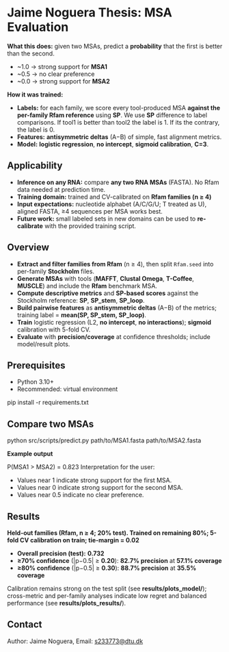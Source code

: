 # Jaime Noguera Thesis: MSA Evaluation

**What this does:** given two MSAs, predict a **probability** that the first is better than the second.

- ~1.0 → strong support for **MSA1**
- ~0.5 → no clear preference
- ~0.0 → strong support for **MSA2**

**How it was trained:**
- **Labels:** for each family, we score every tool-produced MSA **against the per-family Rfam reference** using **SP**. We use **SP** difference to label comparisons. If tool1 is better than tool2 the label is 1. If its the contrary, the label is 0.
- **Features:** **antisymmetric deltas** (A−B) of simple, fast alignment metrics.
- **Model:** **logistic regression**, **no intercept**, **sigmoid calibration**, **C=3**.

## Applicability

- **Inference on any RNA:** compare **any two RNA MSAs** (FASTA). No Rfam data needed at prediction time.
- **Training domain:** trained and CV-calibrated on **Rfam families (n ≥ 4)**
- **Input expectations:** nucleotide alphabet (A/C/G/U; T treated as U), aligned FASTA, ≥4 sequences per MSA works best.
- **Future work:** small labeled sets in new domains can be used to **re-calibrate** with the provided training script.

## Overview

- **Extract and filter families from Rfam** (n ≥ 4), then split `Rfam.seed` into per-family **Stockholm** files.
- **Generate MSAs** with tools (**MAFFT**, **Clustal Omega**, **T-Coffee**, **MUSCLE**) and include the **Rfam** benchmark MSA.
- **Compute descriptive metrics** and **SP-based scores** against the Stockholm reference: **SP**, **SP_stem**, **SP_loop**.
- **Build pairwise features** as **antisymmetric deltas** (A−B) of the metrics; training label = **mean(SP, SP_stem, SP_loop)**.
- **Train** logistic regression (L2, **no intercept**, **no interactions**); **sigmoid** calibration with 5-fold CV.
- **Evaluate** with **precision/coverage** at confidence thresholds; include model/result plots.

## Prerequisites

- Python 3.10+
- Recommended: virtual environment

pip install -r requirements.txt


## Compare two MSAs

python src/scripts/predict.py path/to/MSA1.fasta path/to/MSA2.fasta

**Example output**

P(MSA1 > MSA2) = 0.823
Interpretation for the user:
- Values near 1 indicate strong support for the first MSA.
- Values near 0 indicate strong support for the second MSA.
- Values near 0.5 indicate no clear preference.

## Results  
**Held-out families (Rfam, n ≥ 4; 20% test). Trained on remaining 80%; 5-fold CV calibration on train; tie-margin = 0.02**  

- **Overall precision (test):** **0.732**  
- **≥70% confidence** (|p−0.5| ≥ **0.20**): **82.7% precision** at **57.1% coverage**  
- **≥80% confidence** (|p−0.5| ≥ **0.30**): **88.7% precision** at **35.5% coverage**  

Calibration remains strong on the test split (see **results/plots_model/**); cross-metric and per-family analyses indicate low regret and balanced performance (see **results/plots_results/**).



## Contact

Author: Jaime Noguera, Email: s233773@dtu.dk

